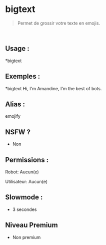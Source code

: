 # bigtext

> Permet de grossir votre texte en emojis.

<br>

## Usage :

*bigtext <message>

## Exemples :

*bigtext Hi, I'm Amandine, I'm the best of bots.

## Alias :

emojify

## NSFW ?

- Non

## Permissions :

Robot: Aucun(e)
<br>

Utilisateur: Aucun(e)

## Slowmode :

- 3 secondes

## Niveau Premium

- Non premium